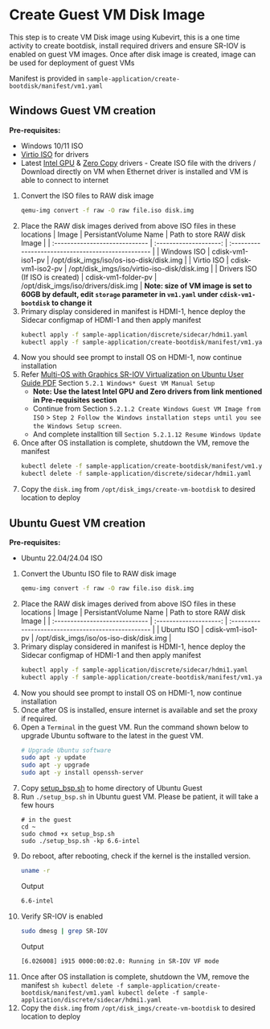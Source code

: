 # Create Guest VM Disk Image
This step is to create VM Disk image using Kubevirt, this is a one time activity to create bootdisk, install required drivers and ensure SR-IOV is enabled on guest VM images. Once after disk image is created, image can be used for deployment of guest VMs

Manifest is provided in `sample-application/create-bootdisk/manifest/vm1.yaml`

## Windows Guest VM creation

**Pre-requisites:**
  - Windows 10/11 ISO
  - [Virtio ISO](https://fedorapeople.org/groups/virt/virtio-win/direct-downloads/archivevirtio/virtio-win-0.1.240-1/virtio-win.iso) for drivers
  - Latest [Intel GPU](https://www.intel.com/content/www/us/en/secure/design/confidential/software-kits/kit-details.html?kitId=861222) & [Zero Copy](https://www.intel.com/content/www/us/en/download/856334/display-virtualization-drivers-for-raptor-lake-ps.html?wapkw=sriov) drivers - Create ISO file with the drivers / Download directly on VM when Ethernet driver is installed and VM is able to connect to internet

1.  Convert the ISO files to RAW disk image
    ```sh
    qemu-img convert -f raw -O raw file.iso disk.img
    ```
2.  Place the RAW disk images derived from above ISO files in these locations
    | Image                           | PersistantVolume Name  | Path to store RAW disk Image                        |
    | :-----------------------------  | :--------------------: | :-------------------------------------------------  |
    | Windows ISO                     | cdisk-vm1-iso1-pv      | /opt/disk_imgs/iso/os-iso-disk/disk.img             |
    | Virtio ISO                      | cdisk-vm1-iso2-pv      | /opt/disk_imgs/iso/virtio-iso-disk/disk.img         |
    | Drivers ISO (If ISO is created) | cdisk-vm1-folder-pv    | /opt/disk_imgs/iso/drivers/disk.img                 |
    **Note: size of VM image is set to 60GB by default, edit `storage` parameter in `vm1.yaml` under `cdisk-vm1-bootdisk` to change it**
3.  Primary display considered in manifest is HDMI-1, hence deploy the Sidecar configmap of HDMI-1 and then apply manifest
    ```sh
    kubectl apply -f sample-application/discrete/sidecar/hdmi1.yaml
    kubectl apply -f sample-application/create-bootdisk/manifest/vm1.yaml
    ```
4.  Now you should see prompt to install OS on HDMI-1, now continue installation
5.  Refer [Multi-OS with Graphics SR-IOV Virtualization on Ubuntu User Guide PDF](https://www.intel.com/content/www/us/en/secure/content-details/762237/13th-gen-intel-core-mobile-processors-for-iot-edge-code-named-raptor-lake-p-multi-os-with-graphics-sr-iov-virtualization-on-ubuntu-user-guide.html?wapkw=multi-os%20graphics%20SRIOV&DocID=762237) Section `5.2.1 Windows* Guest VM Manual Setup`
    -  **Note: Use the latest Intel GPU and Zero drivers from link mentioned in Pre-requisites section**
    -  Continue from Section `5.2.1.2 Create Windows Guest VM Image from ISO` > `Step 2 Follow the Windows installation steps until you see the Windows Setup screen`.
    -  And complete installtion till `Section 5.2.1.12 Resume Windows Update`
6.  Once after OS installation is complete, shutdown the VM, remove the manifest
    ```sh
    kubectl delete -f sample-application/create-bootdisk/manifest/vm1.yaml
    kubectl delete -f sample-application/discrete/sidecar/hdmi1.yaml
    ```
7.  Copy the `disk.img` from `/opt/disk_imgs/create-vm-bootdisk` to desired location to deploy

## Ubuntu Guest VM creation

**Pre-requisites:**
  - Ubuntu 22.04/24.04 ISO

1.  Convert the Ubuntu ISO file to RAW disk image
    ```sh
    qemu-img convert -f raw -O raw file.iso disk.img
    ```
2.  Place the RAW disk images derived from above ISO files in these locations
    | Image                           | PersistantVolume Name  | Path to store RAW disk Image                        |
    | :-----------------------------  | :--------------------: | :-------------------------------------------------  |
    | Ubuntu ISO                      | cdisk-vm1-iso1-pv      | /opt/disk_imgs/iso/os-iso-disk/disk.img             |
3.  Primary display considered in manifest is HDMI-1, hence deploy the Sidecar configmap of HDMI-1 and then apply manifest
    ```sh
    kubectl apply -f sample-application/discrete/sidecar/hdmi1.yaml
    kubectl apply -f sample-application/create-bootdisk/manifest/vm1.yaml
    ```
4.  Now you should see prompt to install OS on HDMI-1, now continue installation
5.  Once after OS is installed, ensure internet is available and set the proxy if required. 
6.  Open a `Terminal` in the guest VM. Run the command shown below to upgrade Ubuntu software to the latest in the guest VM.
    ```sh
    # Upgrade Ubuntu software
    sudo apt -y update
    sudo apt -y upgrade
    sudo apt -y install openssh-server
    ```
7.  Copy [setup_bsp.sh](https://github.com/ThunderSoft-SRIOV/sriov/blob/main/scripts/setup_guest/ubuntu/setup_bsp.sh) to home directory of Ubuntu Guest
8.  Run `./setup_bsp.sh` in Ubuntu guest VM. Please be patient, it will take a few hours
    ```shell
    # in the guest
    cd ~
    sudo chmod +x setup_bsp.sh
    sudo ./setup_bsp.sh -kp 6.6-intel
    ```
9.  Do reboot, after rebooting, check if the kernel is the installed version.
    ```sh
    uname -r
    ```
    Output
    ```sh
    6.6-intel
    ```
10. Verify SR-IOV is enabled
    ```sh
    sudo dmesg | grep SR-IOV
    ```
    Output
    ```sh
    [6.026008] i915 0000:00:02.0: Running in SR-IOV VF mode
    ```
11.  Once after OS installation is complete, shutdown the VM, remove the manifest
    ```sh
    kubectl delete -f sample-application/create-bootdisk/manifest/vm1.yaml
    kubectl delete -f sample-application/discrete/sidecar/hdmi1.yaml
    ```
12.  Copy the `disk.img` from `/opt/disk_imgs/create-vm-bootdisk` to desired location to deploy